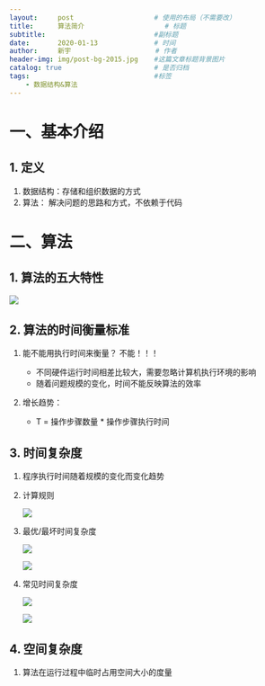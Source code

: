 ```yaml
---
layout:     post                    # 使用的布局（不需要改）
title:      算法简介    				# 标题 
subtitle:    						#副标题
date:       2020-01-13              # 时间
author:     新宇                     # 作者
header-img: img/post-bg-2015.jpg    #这篇文章标题背景图片
catalog: true                       # 是否归档
tags:                               #标签
    - 数据结构&算法
---
```


# 一、基本介绍
## 1. 定义
1. 数据结构：存储和组织数据的方式
2. 算法： 解决问题的思路和方式，不依赖于代码


# 二、算法

## 1. 算法的五大特性
![](https://tva1.sinaimg.cn/large/008eGmZEly1gmlvmi7mccj316u07edj5.jpg)

## 2. 算法的时间衡量标准
1. 能不能用执行时间来衡量？ 不能！！！
	- 不同硬件运行时间相差比较大，需要忽略计算机执行环境的影响
	- 随着问题规模的变化，时间不能反映算法的效率

2. 增长趋势： 
	- T = 操作步骤数量 * 操作步骤执行时间

## 3. 时间复杂度

1. 程序执行时间随着规模的变化而变化趋势

2. 计算规则

	![](https://tva1.sinaimg.cn/large/008eGmZEly1gmlx8v95c1j313s0a40wg.jpg)

3. 最优/最坏时间复杂度

	![](https://tva1.sinaimg.cn/large/008eGmZEly1gmm25qoh18j30oc0720v9.jpg)

	![](https://tva1.sinaimg.cn/large/008eGmZEly1gmm27djn3ij30r80dqtf8.jpg)

4. 常见时间复杂度

	![](https://tva1.sinaimg.cn/large/008eGmZEly1gmm2mv0v8aj31500gaqa2.jpg)

	![](https://tva1.sinaimg.cn/large/008eGmZEly1gmm2pt7cz1j30sg0m8jz0.jpg)

## 4. 空间复杂度

1. 算法在运行过程中临时占用空间大小的度量


